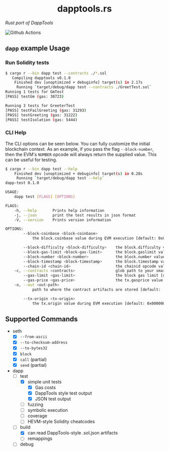 # <h1 align="center"> dapptools.rs </h1>

*Rust port of DappTools*

![Github Actions](https://github.com/gakonst/dapptools-rs/workflows/Tests/badge.svg)

## `dapp` example Usage

### Run Solidity tests

```bash
$ cargo r --bin dapp test --contracts ./*.sol
   Compiling dapptools v0.1.0
    Finished dev [unoptimized + debuginfo] target(s) in 2.17s
     Running `target/debug/dapp test --contracts ./GreetTest.sol`
Running 1 tests for GmTest
[PASS] testGm (gas: 30723)

Running 3 tests for GreeterTest
[PASS] testFailGreeting (gas: 31293)
[PASS] testGreeting (gas: 31222)
[PASS] testIsolation (gas: 5444)
```

### CLI Help

The CLI options can be seen below. You can fully customize the initial blockchain
context. As an example, if you pass the flag `--block-number`, then the EVM's `NUMBER`
opcode will always return the supplied value. This can be useful for testing.


```bash
$ cargo r --bin dapp test --help
    Finished dev [unoptimized + debuginfo] target(s) in 0.28s
     Running `target/debug/dapp test --help`
dapp-test 0.1.0

USAGE:
    dapp test [FLAGS] [OPTIONS]

FLAGS:
    -h, --help       Prints help information
    -j, --json       print the test results in json format
    -V, --version    Prints version information

OPTIONS:
        --block-coinbase <block-coinbase>
            the block.coinbase value during EVM execution [default: 0x0000000000000000000000000000000000000000]

        --block-difficulty <block-difficulty>    the block.difficulty value during EVM execution [default: 0]
        --block-gas-limit <block-gas-limit>      the block.gaslimit value during EVM execution
        --block-number <block-number>            the block.number value during EVM execution [default: 0]
        --block-timestamp <block-timestamp>      the block.timestamp value during EVM execution [default: 0]
        --chain-id <chain-id>                    the chainid opcode value [default: 1]
    -c, --contracts <contracts>                  glob path to your smart contracts [default: ./src/**/*.sol]
        --gas-limit <gas-limit>                  the block gas limit [default: 25000000]
        --gas-price <gas-price>                  the tx.gasprice value during EVM execution [default: 0]
    -o, --out <out-path>
            path to where the contract artifacts are stored [default: ./out/dapp.sol.json]

        --tx-origin <tx-origin>
            the tx.origin value during EVM execution [default: 0x0000000000000000000000000000000000000000]
```


## Supported Commands

* seth
    * [x] `--from-ascii`
    * [x] `--to-checksum-address`
    * [x] `--to-bytes32`
    * [x] `block`
    * [x] `call` (partial)
    * [x] `send` (partial)
* dapp
    * [ ] test
        * [x] simple unit tests
            * [x] Gas costs
            * [x] DappTools style test output
            * [x] JSON test output
        * [ ] fuzzing
        * [ ] symbolic execution
        * [ ] coverage
        * [ ] HEVM-style Solidity cheatcodes
    * [ ] build
        * [x] can read DappTools-style .sol.json artifacts
        * [ ] remappings
    * [ ] debug
